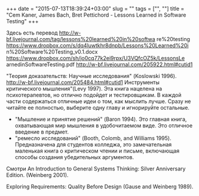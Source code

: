 +++
date = "2015-07-13T18:39:24+03:00"
slug = ""
tags = ["", ""]
title = "Cem Kaner, James Bach, Bret Pettichord - Lessons Learned in Software Testing"
+++

Здесь есть перевод
http://w-bf.livejournal.com/tag/lessons%20learned%20in%20softwa
re%20testing
https://www.dropbox.com/s/dq4luwtkhr8dnpb/Lessons%20Learned%20i
n%20Software%20Testing_v0.1.docx
https://www.dropbox.com/sh/jo0cq77k2ei9rpx/U3VQfcOZ5k/LessonsLe
arnedinSoftwareTesting.pdf
http://w-bf.livejournal.com/205922.html#cutid1

"Теория доказательств: Научные исследования" (Koslowski 1996).
http://w-bf.livejournal.com/205484.html#cutid1
Инструменты критического мышления"(Levy 1997). Эта книга нацелена
на психотерапевтов, но отлично подойдет и тестировщикам. В каждой
части содержаться отличные идеи о том, как мыслить лучше. Сразу не
читайте ее полностью, выберите одну главу и игнорируйте остальные.
- "Мышление и принятие решений" (Baron 1994). Это главная книга,
охватывающая мир мышления в удобочитаемом виде. Это отличное
введение в предмет.
- "ремесло исследований" (Booth, Colomb, and Williams 1995).
Предназначена для студентов колледжа, это замечательная маленькая
книга о критическом чтении и письме, включающая способы создания
убедительных аргументов.

Смотри An Introduction to General Systems Thinking: Silver Anniversary Edition.
(Weinberg 2001).

Exploring Requirements: Quality Before Design (Gause and Weinberg 1989).
